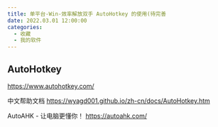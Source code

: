 ```yaml
---
title: 单平台-Win-效率解放双手 AutoHotkey 的使用(待完善
date: 2022.03.01 12:00:00
categories:
  - 收藏
  - 我的软件
---
```


## AutoHotkey

<https://www.autohotkey.com/>

中文帮助文档
<https://wyagd001.github.io/zh-cn/docs/AutoHotkey.htm>

AutoAHK - 让电脑更懂你！
<https://autoahk.com/>
